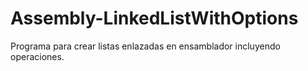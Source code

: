 # Assembly-LinkedListWithOptions
Programa para crear listas enlazadas en ensamblador incluyendo operaciones.
